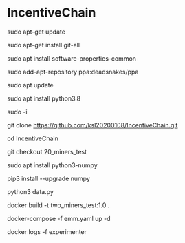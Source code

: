 # IncentiveChain

sudo apt-get update

sudo apt-get install git-all

sudo apt install software-properties-common

sudo add-apt-repository ppa:deadsnakes/ppa

sudo apt update

sudo apt install python3.8

sudo -i

git clone https://github.com/ksl20200108/IncentiveChain.git

cd IncentiveChain

git checkout 20_miners_test

sudo apt install python3-numpy

pip3 install --upgrade numpy

python3 data.py

docker build -t two_miners_test:1.0 .

docker-compose -f emm.yaml up -d

docker logs -f experimenter

